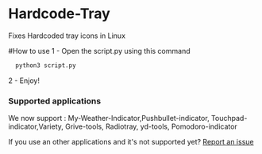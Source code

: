 # Hardcode-Tray
Fixes Hardcoded tray icons in Linux

#How to use
  1 - Open the script.py using this command
  ```bash
    python3 script.py 
  ```
  2 - Enjoy!
  
### Supported applications
We now support : My-Weather-Indicator,Pushbullet-indicator, Touchpad-indicator,Variety, Grive-tools, Radiotray, yd-tools, Pomodoro-indicator

If you use an other applications and it's not supported yet? [Report an issue](https://github.com/bil-elmoussaoui/Hardcode-Tray/issues)
